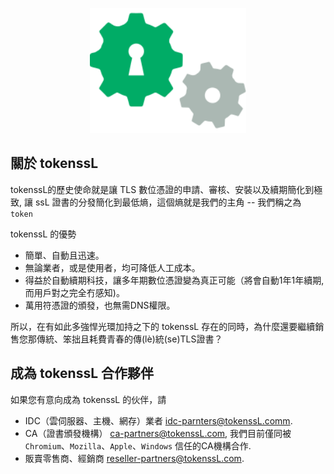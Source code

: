 <p align="center"><a href="https://www.tokenssL.com" target="_blank"><img src="https://raw.githubusercontent.com/tokenssl/design/main/logo/logo.svg" width="250"></a></p>

## 關於 tokenssL

tokenssL的歷史使命就是讓 TLS 數位憑證的申請、審核、安裝以及續期簡化到極致,
讓 ssL 證書的分發簡化到最低熵，這個熵就是我們的主角 -- 我們稱之為 `token`

tokenssL 的優勢

- 簡單、自動且迅速。
- 無論業者，或是使用者，均可降低人工成本。
- 得益於自動續期科技，讓多年期數位憑證變為真正可能（將會自動1年1年續期, 而用戶對之完全冇感知)。
- 萬用符憑證的頒發，也無需DNS權限。

所以，在有如此多強悍光環加持之下的 tokenssL 存在的同時，為什麼還要繼續銷售您那傳統、笨拙且耗費青春的傳(lè)統(se)TLS證書？

## 成為 tokenssL 合作夥伴

如果您有意向成為 tokenssL 的伙伴，請

- IDC（雲伺服器、主機、網存）業者 [idc-parnters@tokenssL.comm](mailto:idc-parnters@tokenssL.com).
- CA（證書頒發機構） [ca-partners@tokenssL.com](mailto:ca-partners@tokenssL.com), 我們目前僅同被 `Chromium`、`Mozilla`、`Apple`、`Windows` 信任的CA機構合作.
- 販賣零售商、經銷商 [reseller-partners@tokenssL.com](mailto:reseller-partners@tokenssL.com).
